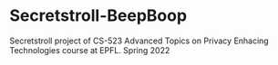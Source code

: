 # Secretstroll-BeepBoop
Secretstroll project of CS-523 Advanced Topics on Privacy Enhacing Technologies course at EPFL. Spring 2022
